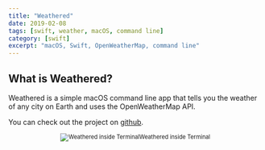 ```yaml
---
title: "Weathered"
date: 2019-02-08
tags: [swift, weather, macOS, command line]
category: [swift]
excerpt: "macOS, Swift, OpenWeatherMap, command line"
---
```


## What is Weathered?

Weathered is a simple macOS command line app that tells you the weather of any city on Earth and uses the OpenWeatherMap API.

You can check out the project on [github](https://github.com/nbolar/Command-Line-Weather).

<div style="width:image width px; font-size:80%; text-align:center;"><img src="{{ site.url }}{{ site.baseurl }}/images/weathered.png" alt="Weathered inside Terminal" width="width" height="height" style="padding-bottom:0.5em;" />Weathered inside Terminal</div>
